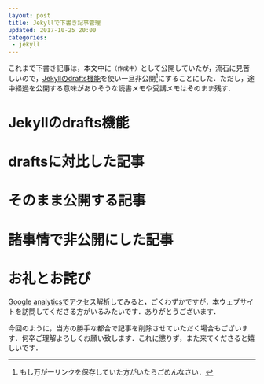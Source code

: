 ```yaml
---
layout: post
title: Jekyllで下書き記事管理
updated: 2017-10-25 20:00
categories:
 - jekyll
---
```


これまで下書き記事は，本文中に`（作成中）`として公開していたが，流石に見苦しいので，[Jekyllのdrafts機能](http://jekyllrb-ja.github.io/docs/drafts/)を使い一旦非公開[^1]にすることにした．ただし，途中経過を公開する意味がありそうな読書メモや受講メモはそのまま残す．

[^1]: もし万が一リンクを保存していた方がいたらごめんなさい．

# Jekyllのdrafts機能

# draftsに対比した記事

# そのまま公開する記事

# 諸事情で非公開にした記事

# お礼とお詫び

[Google analyticsでアクセス解析]()してみると，ごくわずかですが，本ウェブサイトを訪問してくださる方がいるみたいです．ありがとうございます．

今回のように，当方の勝手な都合で記事を削除させていただく場合もございます．何卒ご理解よろしくお願い致します．これに懲りず，また来てくださると嬉しいです．

